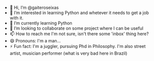- 👋 Hi, I’m @gaiteroseixas
- 👀 I’m interested in learning Python and whetever it needs to get a job with it.
- 🌱 I’m currently learning Python
- 💞️ I’m looking to collaborate on some project where I can be useful
- 📫 How to reach me I'm not sure, isn't there some 'inbox' thing here?
- 😄 Pronouns: I'm a man... 
- ⚡ Fun fact: I'm a juggler, pursuing Phd in Philosophy. I'm also street artist, musician performer (what is very bad here in Brazil)

<!---
gaiteroseixas/gaiteroseixas is a ✨ special ✨ repository because its `README.md` (this file) appears on your GitHub profile.
You can click the Preview link to take a look at your changes.
--->
